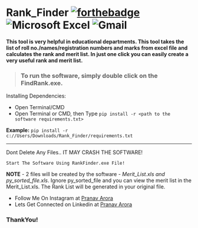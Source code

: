 # Rank_Finder [![forthebadge](https://forthebadge.com/images/badges/made-with-python.svg)](https://forthebadge.com) <img alt="Microsoft Excel" src="https://img.shields.io/badge/Microsoft_Excel-217346?style=for-the-badge&logo=microsoft-excel&logoColor=white" />  <img alt="Gmail" src="https://img.shields.io/badge/Gmail-D14836?style=for-the-badge&logo=gmail&logoColor=white" />

**This tool is very helpful in educational departments. This tool takes the list of roll no./names/registration numbers and marks from excel file and calculates the rank and merit list. In just one click you can easily create a very useful rank and merit list.**

> ### To run the software, simply double click on the **FindRank.exe**.


Installing Dependencies:
<br>
* Open Terminal/CMD
* Open Terminal or CMD, then Type ```pip install -r <path to the software requirements.txt>```

**Example:** ```pip install -r c://Users/Downloads/Rank_Finder/requirements.txt```

---

Dont Delete Any Files.. IT MAY CRASH THE SOFTWARE!

```Start The Software Using RankFinder.exe File!```

**NOTE** - 2 files will be created by the software - *Merit_List.xls and py_sorted_file.xls*. Ignore py_sorted_file and you can view the merit list in the Merit_List.xls. The Rank List will be generated in your original file.

* Follow Me On Instagram at [Pranav Arora](https://www.instagram.com/arorapranav187)
* Lets Get Connected on Linkedin at [Pranav Arora](https://www.linkedin.com/in/pranav-arora-354b71bb/)


### ThankYou!
